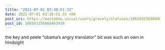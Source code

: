```yaml
---
title: "2021-07-01 03:38:51.33"
date: 2021-07-01 03:38:51.33 +00
post_uri: https://mastodon.social/users/gravely/statuses/106503256888463938
post_id: 106503256888463938
---
```

the key and peele “obama’s angry translator” bit was such an own in hindsight


